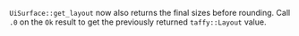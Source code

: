 `UiSurface::get_layout` now also returns the final sizes before rounding. Call `.0` on the `Ok` result to get the previously returned `taffy::Layout` value.
